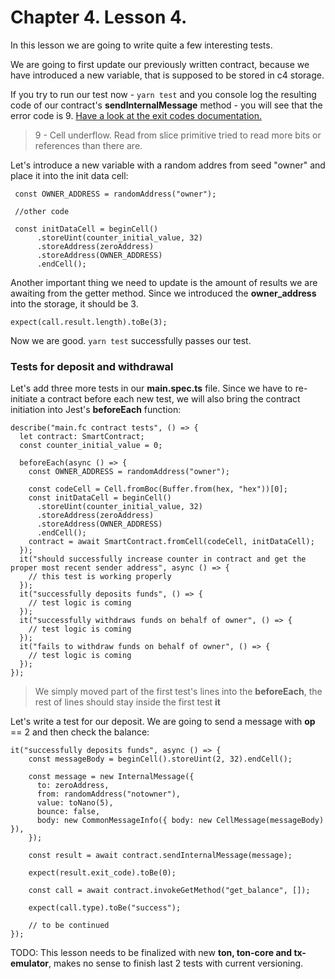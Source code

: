 # Chapter 4. Lesson 4.

In this lesson we are going to write quite a few interesting tests.

We are going to first update our previously written contract, because we have introduced a new variable, that is supposed to be stored in c4 storage.

If you try to run our test now - `yarn test` and you console log the resulting code of our contract's **sendInternalMessage** method - you will see that the error code is 9. [Have a look at the exit codes documentation.](https://ton.org/docs/learn/tvm-instructions/tvm-exit-codes)

> 9 - Cell underflow. Read from slice primitive tried to read more bits or references than there are.

Let's introduce a new variable with a random addres from seed "owner" and place it into the init data cell:

```
 const OWNER_ADDRESS = randomAddress("owner");

 //other code

 const initDataCell = beginCell()
      .storeUint(counter_initial_value, 32)
      .storeAddress(zeroAddress)
      .storeAddress(OWNER_ADDRESS)
      .endCell();
```

Another important thing we need to update is the amount of results we are awaiting from the getter method. Since we introduced the **owner_address** into the storage, it should be 3.

```
expect(call.result.length).toBe(3);
```

Now we are good. `yarn test` successfully passes our test.

### Tests for deposit and withdrawal

Let's add three more tests in our **main.spec.ts** file. Since we have to re-initiate a contract before each new test, we will also bring the contract initiation into Jest's **beforeEach** function:

```
describe("main.fc contract tests", () => {
  let contract: SmartContract;
  const counter_initial_value = 0;

  beforeEach(async () => {
    const OWNER_ADDRESS = randomAddress("owner");

    const codeCell = Cell.fromBoc(Buffer.from(hex, "hex"))[0];
    const initDataCell = beginCell()
      .storeUint(counter_initial_value, 32)
      .storeAddress(zeroAddress)
      .storeAddress(OWNER_ADDRESS)
      .endCell();
    contract = await SmartContract.fromCell(codeCell, initDataCell);
  });
  it("should successfully increase counter in contract and get the proper most recent sender address", async () => {
    // this test is working properly
  });
  it("successfully deposits funds", () => {
    // test logic is coming
  });
  it("successfully withdraws funds on behalf of owner", () => {
    // test logic is coming
  });
  it("fails to withdraw funds on behalf of owner", () => {
    // test logic is coming
  });
});
```

> We simply moved part of the first test's lines into the **beforeEach**, the rest of lines should stay inside the first test **it**

Let's write a test for our deposit. We are going to send a message with **op** == 2 and then check the balance:

```
it("successfully deposits funds", async () => {
    const messageBody = beginCell().storeUint(2, 32).endCell();

    const message = new InternalMessage({
      to: zeroAddress,
      from: randomAddress("notowner"),
      value: toNano(5),
      bounce: false,
      body: new CommonMessageInfo({ body: new CellMessage(messageBody) }),
    });

    const result = await contract.sendInternalMessage(message);

    expect(result.exit_code).toBe(0);

    const call = await contract.invokeGetMethod("get_balance", []);

    expect(call.type).toBe("success");

	// to be continued
});
```

TODO: This lesson needs to be finalized with new **ton, ton-core and tx-emulator**, makes no sense to finish last 2 tests with current versioning.
